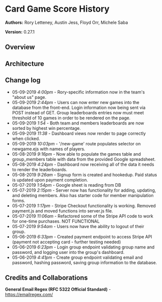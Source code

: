 # Card Game Score History

**Authors:** Rory Letteney, Austin Jess, Floyd Orr, Michele Saba

**Version:** 0.27.1

## Overview

## Architecture

## Change log
- 05-09-2019 *4:00pm* - Rory-specific information now in the team's "about us" page.
- 05-09-2019 *2:44pm* - Users can now enter new games into the database from the front-end. Login information now being sent via POST instead of GET. Group leaderboards entries now must meet threshold of 10 games in order to be rendered on the page.
- 05-09-2019 *1:54* - Both team and members leaderboards are now sorted by highest win percentage.
- 05-09-2019 *11:38* - Dashboard views now render to page correctly when clicked.
- 05-09-2019 *10:03pm* - '/new-game' route populates selector on newgame.ejs with names of players.
- 05-08-2019 *9:16pm* - Now able to populate the games table and group_members table with data from the provided Google spreadsheet.
- 05-08-2019 *4:24pm* - Dashboard now receiving all of the data it needs to render the leaderboards.
- 05-08-2019 *9:26am* - Signup form is created and hookedup. Paid status is updated upon payment completion.
- 05-07-2019 *1:54pm* - Google sheet is reading from DB
- 05-07-2019 *2:15pm* - Server now has functionality for adding, updating, and deleting members. Also has starter code for member manipulation forms.
- 05-07-2019 *1:17pm* - Stripe Checkout functionality is working. Removed payment.js and moved functions into server.js file.
- 05-07-2019 *11:06am* - Refactored some of the Stripe API code to work for one-time purchases. NOT FUNCTIONAL
- 05-07-2019 *9:54am* - Users now have the ability to logout of their group.
- 05-06-2019 *6:33pm* - Created payment endpoint to access Stripe API (payment not accepting card - further testing needed)
- 05-06-2019 *6:23pm* - Login group endpoint validating group name and password, and logging user into the group's dashboard.
- 05-06-2019 *4:41pm* - Create group endpoint validating email and password, hashing password, saving group information to the database.

## Credits and Collaborations

**General Email Regex (RFC 5322 Official Standard)** - https://emailregex.com/
